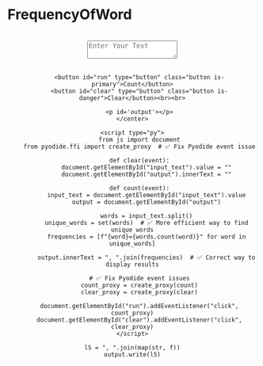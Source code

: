 # FrequencyOfWord
<!DOCTYPE html>
<html lang="en">
<head>
    <meta charset="UTF-8">
    <meta name="viewport" content="width=device-width, initial-scale=1.0">
    <title>Word Frequency Counter</title>
    <link rel="stylesheet" type="text/css" media="screen" href="https://cdn.jsdelivr.net/npm/bulma@0.9.3/css/bulma.min.css">
    <link rel="stylesheet" href="https://pyscript.net/releases/2024.1.1/core.css">
    <script type="module" src="https://pyscript.net/releases/2024.1.1/core.js"></script>
</head>

<body>
    <center><br>
        <textarea id="input_text" placeholder="Enter Your Text"></textarea><br><br>

        <button id="run" type="button" class="button is-primary">Count</button>
        <button id="clear" type="button" class="button is-danger">Clear</button><br><br>

        <p id='output'></p>
    </center>

    <script type="py">
        from js import document
        from pyodide.ffi import create_proxy  # ✅ Fix Pyodide event issue

        def clear(event):
            document.getElementById("input_text").value = ""
            document.getElementById("output").innerText = ""

        def count(event):
            input_text = document.getElementById("input_text").value
            output = document.getElementById("output")

            words = input_text.split()
            unique_words = set(words)  # ✅ More efficient way to find unique words
            frequencies = [f"{word}={words.count(word)}" for word in unique_words]

            output.innerText = ", ".join(frequencies)  # ✅ Correct way to display results

        # ✅ Fix Pyodide event issues
        count_proxy = create_proxy(count)
        clear_proxy = create_proxy(clear)

        document.getElementById("run").addEventListener("click", count_proxy)
        document.getElementById("clear").addEventListener("click", clear_proxy)
    </script>
</body>
</html>

    lS = ", ".join(map(str, f))
    output.write(lS)

</py-script>
</center></body>
</html>
